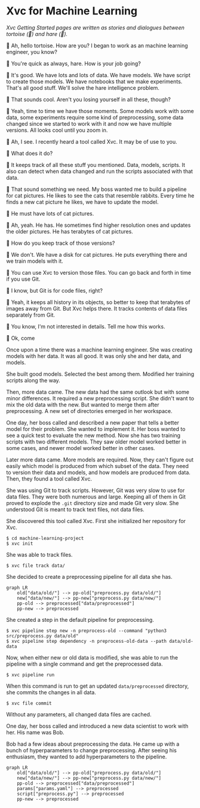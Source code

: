 # Xvc for Machine Learning

_Xvc Getting Started pages are written as stories and dialogues between tortoise (🐢) and hare (🐇)._

🐇 Ah, hello tortoise. How are you? I began to work as an machine learning engineer, you know?

🐢 You're quick as always, hare. How is your job going?

🐇 It's good. We have lots and lots of data. We have models. We have script to create those models. We have notebooks that we make experiments. That's all good stuff. We'll solve the hare intelligence problem.

🐢 That sounds cool. Aren't you losing yourself in all these, though?

🐇 Yeah, time to time we have those moments. Some models work with some data, some experiments require some kind of preprocessing, some data changed since we started to work with it and now we have multiple versions. All looks cool until you zoom in.

🐢 Ah, I see. I recently heard a tool called Xvc. It may be of use to you.

🐇 What does it do?

🐢 It keeps track of all these stuff you mentioned. Data, models, scripts. It also can detect when data changed and run the scripts associated with that data.

🐇 That sound something we need. My boss wanted me to build a pipeline for cat pictures. He likes to see the cats that resemble rabbits. Every time he finds a new cat picture he likes, we have to update the model.

🐢 He must have lots of cat pictures.

🐇 Ah, yeah. He has. He sometimes find higher resolution ones and updates the older pictures. He has terabytes of cat pictures.

🐢 How do you keep track of those versions?

🐇 We don't. We have a disk for cat pictures. He puts everything there and we train models with it.

🐢 You can use Xvc to version those files. You can go back and forth in time if you use Git.

🐇 I know, but Git is for code files, right?

🐢 Yeah, it keeps all history in its objects, so better to keep that terabytes of images away from Git. But Xvc helps there. It tracks contents of data files separately from Git.

🐇 You know, I'm not interested in details. Tell me how this works.

🐢 Ok, come

Once upon a time there was a machine learning engineer.
She was creating models with her data.
It was all good.
It was only she and her data, and models.

She built good models.
Selected the best among them.
Modified her training scripts along the way.

Then, more data came.
The new data had the same outlook but with some minor differences.
It required a new preprocessing script.
She didn't want to mix the old data with the new.
But wanted to merge them after preprocessing.
A new set of directories emerged in her workspace.

One day, her boss called and described a new paper that tells a better model for their problem.
She wanted to implement it.
Her boss wanted to see a quick test to evaluate the new method.
Now she has two training scripts with two different models.
They saw older model worked better in some cases, and newer model worked better in other cases.

Later more data came.
More models are required.
Now, they can't figure out easily which model is produced from which subset of the data.
They need to version their data and models, and how models are produced from data.
Then, they found a tool called Xvc.

She was using Git to track scripts.
However, Git was very slow to use for data files.
They were both numerous and large.
Keeping all of them in Git proved to explode the `.git` directory size and made Git very slow.
She understood Git is meant to track text files, not data files.

She discovered this tool called Xvc.
First she initialized her repository for Xvc.

```shell
$ cd machine-learning-project
$ xvc init
```

She was able to track files.

```shell
$ xvc file track data/
```

She decided to create a preprocessing pipeline for all data she has.

```mermaid
graph LR
    old["data/old/"] --> pp-old["preprocess.py data/old/"]
    new["data/new/"] --> pp-new["preprocess.py data/new/"]
    pp-old --> preprocessed["data/preprocessed"]
    pp-new --> preprocessed
```

She created a step in the default pipeline for preprocessing.

```shell
$ xvc pipeline step new -n preprocess-old --command "python3 src/preprocess.py data/old"
$ xvc pipeline step dependency -n preprocess-old-data --path data/old-data
```

Now, when either new or old data is modified, she was able to run the pipeline with a single command and get the preprocessed data.

```shell
$ xvc pipeline run
```

When this command is run to get an updated `data/preprocessed` directory, she commits the changes in all data.

```shell
$ xvc file commit
```

Without any parameters, all changed data files are cached.

One day, her boss called and introduced a new data scientist to work with her.
His name was Bob.

Bob had a few ideas about preprocessing the data.
He came up with a bunch of hyperparameters to change preprocessing.
After seeing his enthusiasm, they wanted to add hyperparameters to the pipeline.

```mermaid
graph LR
    old["data/old/"] --> pp-old["preprocess.py data/old/"]
    new["data/new/"] --> pp-new["preprocess.py data/new/"]
    pp-old --> preprocessed["data/preprocessed"]
    params["params.yaml"] --> preprocessed
    script["preprocess.py"] --> preprocessed
    pp-new --> preprocessed
```
